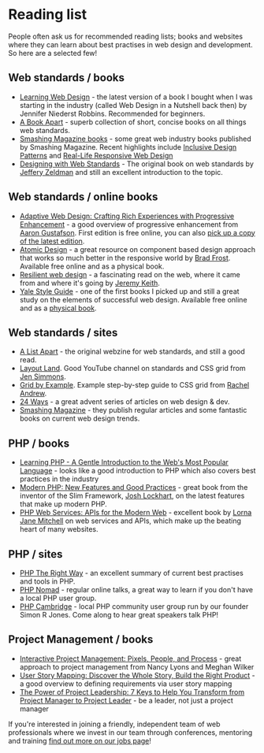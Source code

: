 # Reading list

People often ask us for recommended reading lists; books and websites where they can learn about best practises in web design and development. So here are a selected few!

## Web standards / books

* [Learning Web Design](http://shop.oreilly.com/product/0636920051626.do) - the latest version of a book I bought when I was starting in the industry (called Web Design in a Nutshell back then) by Jennifer Niederst Robbins. Recommended for beginners. 
* [A Book Apart](https://abookapart.com/) - superb collection of short, concise books on all things web standards.
* [Smashing Magazine books](https://www.smashingmagazine.com/books/) - some great web industry books published by Smashing Magazine. Recent highlights include [Inclusive Design Patterns](https://www.smashingmagazine.com/inclusive-design-patterns) and [Real-Life Responsive Web Design](https://www.smashingmagazine.com/2015/03/31/real-life-responsive-web-design-smashing-book-5/)
* [Designing with Web Standards](http://www.amazon.co.uk/gp/product/0321616952/ref=as_li_tl?ie=UTF8&camp=1634&creative=6738&creativeASIN=0321616952&linkCode=as2&tag=stud24-21) - The original book on web standards by [Jeffery Zeldman](http://www.zeldman.com/) and still an excellent introduction to the topic.


## Web standards / online books

* [Adaptive Web Design: Crafting Rich Experiences with Progressive Enhancement](https://adaptivewebdesign.info/1st-edition/read/) - a good overview of progressive enhancement from [Aaron Gustafson](https://www.aaron-gustafson.com/). First edition is free online, you can also [pick up a copy of the latest edition](http://www.amazon.co.uk/gp/product/0134216148/ref=as_li_tl?ie=UTF8&camp=1634&creative=6738&creativeASIN=0134216148&linkCode=as2&tag=stud24-21).
* [Atomic Design](http://atomicdesign.bradfrost.com/) - a great resource on component based design approach that works so much better in the responsive world by [Brad Frost](http://bradfrost.com/). Available free online and as a physical book.
* [Resilient web design](https://resilientwebdesign.com/) - a fascinating read on the web, where it came from and where it's going by [Jeremy Keith](http://adactio.com/).
* [Yale Style Guide](http://webstyleguide.com/) - one of the first books I picked up and still a great study on the elements of successful web design. Available free online and as a [physical book](http://www.amazon.co.uk/gp/product/0300137370/ref=as_li_tl?ie=UTF8&camp=1634&creative=6738&creativeASIN=0300137370&linkCode=as2&tag=stud24-21).

## Web standards / sites

* [A List Apart](http://alistapart.com/) - the original webzine for web standards, and still a good read.
* [Layout Land](https://www.youtube.com/channel/UC7TizprGknbDalbHplROtag). Good YouTube channel on standards and CSS grid from [Jen Simmons](http://jensimmons.com/).
* [Grid by Example](https://gridbyexample.com/). Example step-by-step guide to CSS grid from [Rachel Andrew](https://rachelandrew.co.uk/).
* [24 Ways](https://24ways.org/) - a great advent series of articles on web design & dev.
* [Smashing Magazine](https://www.smashingmagazine.com/) - they publish regular articles and some fantastic books on current web design trends.

## PHP / books

* [Learning PHP - A Gentle Introduction to the Web's Most Popular Language](http://shop.oreilly.com/product/0636920043034.do) - looks like a good introduction to PHP which also covers best practices in the industry
* [Modern PHP: New Features and Good Practices](http://www.amazon.co.uk/gp/product/1491905018/ref=as_li_tl?ie=UTF8&camp=1634&creative=6738&creativeASIN=1491905018&linkCode=as2&tag=stud24-21) - great book from the inventor of the Slim Framework, [Josh Lockhart](http://joshlockhart.com/), on the latest features that make up modern PHP.
* [PHP Web Services: APIs for the Modern Web](http://www.amazon.co.uk/gp/product/1491933097/ref=as_li_tl?ie=UTF8&camp=1634&creative=6738&creativeASIN=1491933097&linkCode=as2&tag=stud24-21) - excellent book by [Lorna Jane Mitchell](http://www.lornajane.net/) on web services and APIs, which make up the beating heart of many websites.

## PHP / sites

* [PHP The Right Way](http://www.phptherightway.com/) - an excellent summary of current best practises and tools in PHP.
* [PHP Nomad](https://nomadphp.com/) - regular online talks, a great way to learn if you don't have a local PHP user group. 
* [PHP Cambridge](http://www.meetup.com/phpcambridge/) - local PHP community user group run by our founder Simon R Jones. Come along to hear great speakers talk PHP!

## Project Management / books

* [Interactive Project Management: Pixels, People, and Process](https://www.geekgirlsguide.com/) - great approach to project management from Nancy Lyons and Meghan Wilker
* [User Story Mapping: Discover the Whole Story, Build the Right Product](http://www.amazon.co.uk/gp/product/1491904909/ref=as_li_tl?ie=UTF8&camp=1634&creative=6738&creativeASIN=1491904909&linkCode=as2&tag=stud24-21) - a good overview to defining requirements via user story mapping
* [The Power of Project Leadership: 7 Keys to Help You Transform from Project Manager to Project Leader](http://www.amazon.co.uk/gp/product/0749472340/ref=as_li_tl?ie=UTF8&camp=1634&creative=6738&creativeASIN=0749472340&linkCode=as2&tag=stud24-21) - be a leader, not just a project manager

If you're interested in joining a friendly, independent team of web professionals where we invest in our team through conferences, mentoring and training [find out more on our jobs page](http://www.studio24.net/who/join-us)!
